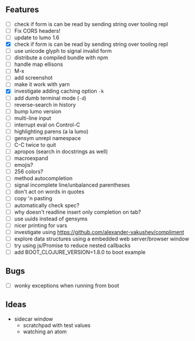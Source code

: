 ## Features

- [ ] check if form is can be read by sending string over tooling repl
- [ ] Fix CORS headers!
- [ ] update to lumo 1.6
- [x] check if form is can be read by sending string over tooling repl
- [ ] use unicode glyph to signal invalid form
- [ ] distribute a compiled bundle with npm
- [ ] handle map ellisons
- [ ] M-x
- [ ] add screenshot
- [ ] make it work with yarn
- [x] investigate adding caching option `-k`
- [ ] add dumb terminal mode (`-d`)
- [ ] reverse-search in history
- [ ] bump lumo version
- [ ] multi-line input
- [ ] interrupt eval on Control-C
- [ ] highlighting parens (a la lumo)
- [ ] gensym unrepl namespace
- [ ] C-C twice to quit
- [ ] apropos (search in docstrings as well)
- [ ] macroexpand
- [ ] emojis?
- [ ] 256 colors?
- [ ] method autocompletion
- [ ] signal incomplete line/unbalanced parentheses
- [ ] don't act on words in quotes
- [ ] copy 'n pasting
- [ ] automatically check spec?
- [ ] why doesn't readline insert only completion on tab?
- [ ] use uuids instead of gensyms
- [ ] nicer printing for vars
- [ ] investigate using https://github.com/alexander-yakushev/compliment
- [ ] explore data structures using a embedded web server/browser window
- [ ] try using js/Promise to reduce nested callbacks
- [ ] add BOOT_CLOJURE_VERSION=1.8.0 to boot example

## Bugs

- [ ] wonky exceptions when running from boot

## Ideas

- sidecar window
  - scratchpad with test values
  - watching an atom
